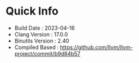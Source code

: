 # Quick Info
* Build Date : 2023-04-16
* Clang Version : 17.0.0
* Binutils Version : 2.40
* Compiled Based : https://github.com/llvm/llvm-project/commit/b9d84b57
